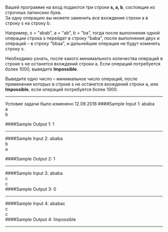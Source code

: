 Вашей программе на вход подаются три строки **s, a, b**, состоящие из строчных латинских букв.  
За одну операцию вы можете заменить все вхождения строки a в строку s на строку b.

Например, s = "abab", a = "ab", b = "ba", тогда после выполнения одной операции строка s перейдет в строку "baba", после выполнения двух и операций – в строку "bbaa", и дальнейшие операции не будут изменять строку s.

Необходимо узнать, после какого минимального количества операций в строке s не останется вхождений строки a. Если операций потребуется более 1000, выведите **Impossible**.

Выведите одно число – минимальное число операций, после применения которых в строке s не останется вхождений строки a, или **Impossible**, если операций потребуется более 1000.

---
Условие задачи было изменено 12.09.2018
####Sample Input 1:
ababa  
a  
b  

####Sample Output 1:
1   

---
####Sample Input 2:
ababa  
b  
a  

####Sample Output 2:
1  

---
####Sample Input 3:
ababa  
c  
c  
####Sample Output 3:
0  

---
####Sample Input 4:
ababac  
c  
c  
####Sample Output 4:
Impossible

***